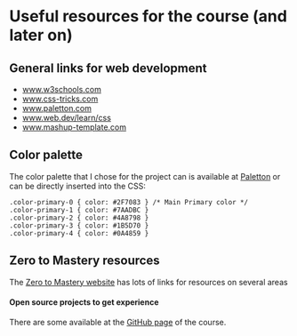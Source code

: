 # Useful resources for the course (and later on)

## General links for web development
* www.w3schools.com
* www.css-tricks.com
* www.paletton.com
* www.web.dev/learn/css
* www.mashup-template.com

## Color palette
The color palette that I chose for the project can is available at [Paletton](http://paletton.com/#uid=13o0u0kleqrbzEHgUuHpbmEtdhX) or can be directly inserted into the CSS:
```
.color-primary-0 { color: #2F7083 }	/* Main Primary color */
.color-primary-1 { color: #7AADBC }
.color-primary-2 { color: #4A8798 }
.color-primary-3 { color: #1B5D70 }
.color-primary-4 { color: #0A4859 }
```

## Zero to Mastery resources
The [Zero to Mastery website](http://zerotomastery.io/resources) has lots of links for resources on several areas

#### Open source projects to get experience
There are some available at the [GitHub page](http://github.com/zero-to-mastery) of the course.
